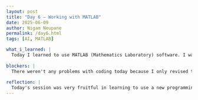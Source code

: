 ```yaml
---
layout: post
title: "Day 6 – Working with MATLAB"
date: 2025-06-09
author: Nigam Neupane
permalink: /day6.html
tags: [AI, MATLAB]

what_i_learned: |
  Today I learned to use MATLAB (Mathematics Laboratory) software. I watched some YouTube videos and used various functions and syntax to build and run programs in MATLAB. The programming language was very similar to Python so it wasn't a difficult work to follow along with coding. I learned about basic functions like if, else statements, for loop, defining functions, input statement and disp statement. I also learned to work with matrices in MATLAB. The MATLAB software has more features than Jupyter notebook and is as easy to use. This program is specifically made to work with mathematical data so it will be very useful in the future project.
  
blockers: |
  There weren't any problems with coding today because I only revised the basics. The only slight problem was with different syntax from python programming.
  
reflection: |
  Today's session was very fruitful in learning to use a new programming language. I learned and revised various functions in the program and implemented in the MATLAB software. Hopefully, I will soon be able to start working on the actual assigned project.
---
```

